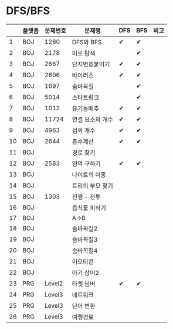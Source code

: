 # DFS/BFS

| |플랫폼|문제번호|문제명|DFS|BFS|비고|
|----|---|---|---|---|---|---|
|1|BOJ|1260|DFS와 BFS|✔|✔|
|2|BOJ|2178|미로 탐색||✔|
|3|BOJ|2667|단지번호붙이기|✔|✔|
|4|BOJ|2606|바이러스|✔|✔|
|5|BOJ|1697|숨바꼭질||✔|
|6|BOJ|5014|스타트링크||✔|
|7|BOJ|1012|유기농배추|✔|✔|
|8|BOJ|11724|연결 요소의 개수|✔|✔|
|9|BOJ|4963|섬의 개수|✔|✔|
|10|BOJ|2644|촌수계산|✔|✔|
|11|BOJ||경로 찾기|||
|12|BOJ|2583|영역 구하기|✔|✔|
|13|BOJ||나이트의 이동|||
|14|BOJ||트리의 부모 찾기|||
|15|BOJ|1303|전쟁 - 전투|||
|16|BOJ||음식물 피하기|||
|17|BOJ||A->B|||
|18|BOJ||숨바꼭질2|||
|19|BOJ||숨바꼭질3|||
|20|BOJ||숨바꼭질4|||
|21|BOJ||이모티콘|||
|22|BOJ||아기 상어2|||
|23|PRG|Level2|타겟 넘버|✔|✔|
|24|PRG|Level3|네트워크|||
|25|PRG|Level3|단어 변환|||
|26|PRG|Level3|여행경로|||

